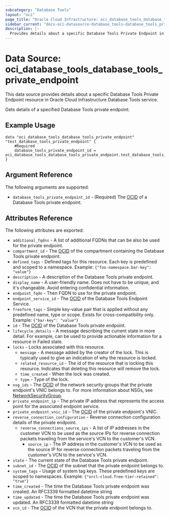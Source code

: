 ```yaml
---
subcategory: "Database Tools"
layout: "oci"
page_title: "Oracle Cloud Infrastructure: oci_database_tools_database_tools_private_endpoint"
sidebar_current: "docs-oci-datasource-database_tools-database_tools_private_endpoint"
description: |-
  Provides details about a specific Database Tools Private Endpoint in Oracle Cloud Infrastructure Database Tools service
---
```


# Data Source: oci_database_tools_database_tools_private_endpoint
This data source provides details about a specific Database Tools Private Endpoint resource in Oracle Cloud Infrastructure Database Tools service.

Gets details of a specified Database Tools private endpoint.

## Example Usage

```hcl
data "oci_database_tools_database_tools_private_endpoint" "test_database_tools_private_endpoint" {
	#Required
	database_tools_private_endpoint_id = oci_database_tools_database_tools_private_endpoint.test_database_tools_private_endpoint.id
}
```

## Argument Reference

The following arguments are supported:

* `database_tools_private_endpoint_id` - (Required) The [OCID](https://docs.cloud.oracle.com/iaas/Content/General/Concepts/identifiers.htm) of a Database Tools private endpoint.


## Attributes Reference

The following attributes are exported:

* `additional_fqdns` - A list of additional FQDNs that can be also be used for the private endpoint.
* `compartment_id` - The [OCID](https://docs.cloud.oracle.com/iaas/Content/General/Concepts/identifiers.htm) of the compartment containing the Database Tools private endpoint.
* `defined_tags` - Defined tags for this resource. Each key is predefined and scoped to a namespace. Example: `{"foo-namespace.bar-key": "value"}` 
* `description` - A description of the Database Tools private endpoint.
* `display_name` - A user-friendly name. Does not have to be unique, and it's changeable. Avoid entering confidential information.
* `endpoint_fqdn` - Then FQDN to use for the private endpoint.
* `endpoint_service_id` - The [OCID](https://docs.cloud.oracle.com/iaas/Content/General/Concepts/identifiers.htm) of the Database Tools Endpoint Service.
* `freeform_tags` - Simple key-value pair that is applied without any predefined name, type or scope. Exists for cross-compatibility only. Example: `{"bar-key": "value"}` 
* `id` - The [OCID](https://docs.cloud.oracle.com/iaas/Content/General/Concepts/identifiers.htm) of the Database Tools private endpoint.
* `lifecycle_details` - A message describing the current state in more detail. For example, can be used to provide actionable information for a resource in Failed state.
* `locks` - Locks associated with this resource.
	* `message` - A message added by the creator of the lock. This is typically used to give an indication of why the resource is locked. 
	* `related_resource_id` - The id of the resource that is locking this resource. Indicates that deleting this resource will remove the lock. 
	* `time_created` - When the lock was created.
	* `type` - Type of the lock.
* `nsg_ids` - The [OCID](https://docs.cloud.oracle.com/iaas/Content/General/Concepts/identifiers.htm) of the network security groups that the private endpoint's VNIC belongs to.  For more information about NSGs, see [NetworkSecurityGroup](https://docs.cloud.oracle.com/iaas/api/#/en/iaas/20160918/NetworkSecurityGroup/). 
* `private_endpoint_ip` - The private IP address that represents the access point for the associated endpoint service.
* `private_endpoint_vnic_id` - The [OCID](https://docs.cloud.oracle.com/iaas/Content/General/Concepts/identifiers.htm) of the private endpoint's VNIC.
* `reverse_connection_configuration` - Reverse connection configuration details of the private endpoint.
	* `reverse_connections_source_ips` - A list of IP addresses in the customer VCN to be used as the source IPs for reverse connection packets traveling from the service's VCN to the customer's VCN. 
		* `source_ip` - The IP address in the customer's VCN to be used as the source IP for reverse connection packets traveling from the customer's VCN to the service's VCN. 
* `state` - The current state of the Database Tools private endpoint.
* `subnet_id` - The [OCID](https://docs.cloud.oracle.com/iaas/Content/General/Concepts/identifiers.htm) of the subnet that the private endpoint belongs to.
* `system_tags` - Usage of system tag keys. These predefined keys are scoped to namespaces. Example: `{"orcl-cloud.free-tier-retained": "true"}` 
* `time_created` - The time the Database Tools private endpoint was created. An RFC3339 formatted datetime string
* `time_updated` - The time the Database Tools private endpoint was updated. An RFC3339 formatted datetime string
* `vcn_id` - The [OCID](https://docs.cloud.oracle.com/iaas/Content/General/Concepts/identifiers.htm) of the VCN that the private endpoint belongs to.

